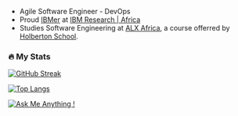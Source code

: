 - Agile Software Engineer - DevOps
- Proud [IBMer](https://www.youtube.com/@LifeAtIBM) at [IBM Research | Africa](https://research.ibm.com/labs/africa)
- Studies Software Engineering at [ALX Africa](https://www.alxafrica.com), a course offerred by [Holberton School](https://www.holbertonschool.com/).



### :fire: My Stats
[![GitHub Streak](https://streak-stats.demolab.com?user=micahondiwa&theme=vision-friendly-dark&border_radius=4&date_format=j%20M%5B%20Y%5D)](https://git.io/streak-stats)

[![Top Langs](https://github-readme-stats.vercel.app/api/top-langs/?username=micahondiwa&layout=compact&theme=vision-friendly-dark)](https://github.com/micahondiwa/micahondiwa)

[![Ask Me Anything !](https://img.shields.io/badge/Ask%20me-anything-1abc9c.svg)](https://www.micahondiwa.com/#contact)
